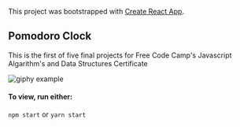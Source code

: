 This project was bootstrapped with [Create React App](https://github.com/facebook/create-react-app).

## Pomodoro Clock
This is the first of five final projects for Free Code Camp's Javascript Algarithm's and Data Structures Certificate

![giphy example](https://media.giphy.com/media/TgnCEYRiq4rXDn36VM/giphy.gif)

#### To view, run either: 
```npm start``` or ```yarn start```
